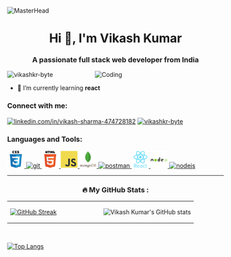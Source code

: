 ![MasterHead](https://chkskills.com/wp-content/uploads/2020/04/PNC-Animated-Banners.gif
)
<h1 align="center">Hi 👋, I'm Vikash Kumar</h1>
<h3 align="center">A passionate full stack web developer from India</h3>


<img align="right" alt="Coding" width="300" src="https://media1.giphy.com/media/qgQUggAC3Pfv687qPC/giphy.gif">
<p align="left"> <img src="https://komarev.com/ghpvc/?username=vikashkr-byte&label=Profile%20views&color=0e75b6&style=flat" alt="vikashkr-byte" /> </p>



- 🔭 I’m currently learning **react**

<h3 align="left">Connect with me:</h3>
<p align="left">
<a href="https://www.linkedin.com/in/vikash-kumar-474728182/" target="blank"><img align="center" src="https://raw.githubusercontent.com/rahuldkjain/github-profile-readme-generator/master/src/images/icons/Social/linked-in-alt.svg" alt="linkedin.com/in/vikash-sharma-474728182" height="30" width="40" /></a>
<a href="https://codesandbox.com/vikashkr-byte" target="blank"><img align="center" src="https://raw.githubusercontent.com/rahuldkjain/github-profile-readme-generator/master/src/images/icons/Social/codesandbox.svg" alt="vikashkr-byte" height="30" width="40" /></a>
</p>

<h3 align="left">Languages and Tools:</h3>
<p align="left">  <a href="https://www.w3schools.com/css/" target="_blank" rel="noreferrer"> <img src="https://raw.githubusercontent.com/devicons/devicon/master/icons/css3/css3-original-wordmark.svg" alt="css3" width="40" height="40"/> </a> <a href="https://git-scm.com/" target="_blank" rel="noreferrer"> <img src="https://www.vectorlogo.zone/logos/git-scm/git-scm-icon.svg" alt="git" width="40" height="40"/> </a> <a href="https://www.w3.org/html/" target="_blank" rel="noreferrer"> <img src="https://raw.githubusercontent.com/devicons/devicon/master/icons/html5/html5-original-wordmark.svg" alt="html5" width="40" height="40"/> </a> <a href="https://developer.mozilla.org/en-US/docs/Web/JavaScript" target="_blank" rel="noreferrer"> <img src="https://raw.githubusercontent.com/devicons/devicon/master/icons/javascript/javascript-original.svg" alt="javascript" width="40" height="40"/> </a> <a href="https://www.mongodb.com/" target="_blank" rel="noreferrer"> <img src="https://raw.githubusercontent.com/devicons/devicon/master/icons/mongodb/mongodb-original-wordmark.svg" alt="mongodb" width="40" height="40"/> </a> <a href="https://postman.com" target="_blank" rel="noreferrer"> <img src="https://www.vectorlogo.zone/logos/getpostman/getpostman-icon.svg" alt="postman" width="40" height="40"/> </a> <a href="https://reactjs.org/" target="_blank" rel="noreferrer"> <img src="https://raw.githubusercontent.com/devicons/devicon/master/icons/react/react-original-wordmark.svg" alt="react" width="40" height="40"/> </a> <a href="https://nodejs.org" target="_blank" rel="noreferrer"> <img src="https://raw.githubusercontent.com/devicons/devicon/master/icons/nodejs/nodejs-original-wordmark.svg" alt="nodejs" width="40" height="40"/> </a><a href="https://redux.js.org/" target="_blank" rel="noreferrer"> <img src="https://raw.githubusercontent.com/devicons/devicon/master/icons/redux.js/redux.js-original-wordmark.svg" alt="nodejs" width="40" height="40"/> </a></p>





---
<!----------------------------------- GitHub Stats Section ------------------------------------>
###  <p align="center">  :fire: My GitHub Stats :  </p>

  
  <table><tr><td valign="top" width="50%">
  
[![GitHub Streak](http://github-readme-streak-stats.herokuapp.com?user=vikashkr-byte&theme=dark&background=000000)](https://git.io/streak-stats)

</td><td valign="top" width="50%">
 
<!-- ![Vikash Kumar's GitHub stats](https://github-readme-stats-git-masterrstaa-rickstaa.vercel.app/api?username=vikashkr-byte&show_icons=true&theme=radical) -->
![Vikash Kumar's GitHub stats](https://github-readme-stats-git-masterrstaa-rickstaa.vercel.app/api?username=vikashkr-byte&&show_icons=true&title_color=ffffff&icon_color=bb2acf&text_color=daf7dc&bg_color=151515)

</td></tr></table>  

<br/>


<!--   [![Top Langs](https://github-readme-stats.vercel.app/api/top-langs/?username=vikashkr-byte&layout=compact&theme=vision-friendly-dark)](https://github.com/vikashkr-byte/github-readme-stats) -->
   [![Top Langs](https://github-readme-stats-git-masterrstaa-rickstaa.vercel.app/api/top-langs/?username=vikashkr-byte&layout=compact&theme=vision-friendly-dark)](https://github.com/vikashkr-byte/github-readme-stats)
<p align="center"> </p>



